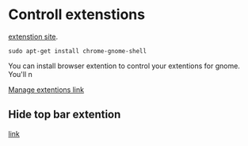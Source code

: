 # Controll extenstions

[extenstion site](https://extensions.gnome.org/). 

`sudo apt-get install chrome-gnome-shell`

You can install browser extention to control your extentions for gnome. You'll n

[Manage extentions link](https://extensions.gnome.org/local/)

## Hide top bar extention
[link](https://extensions.gnome.org/extension/545/hide-top-bar/)

